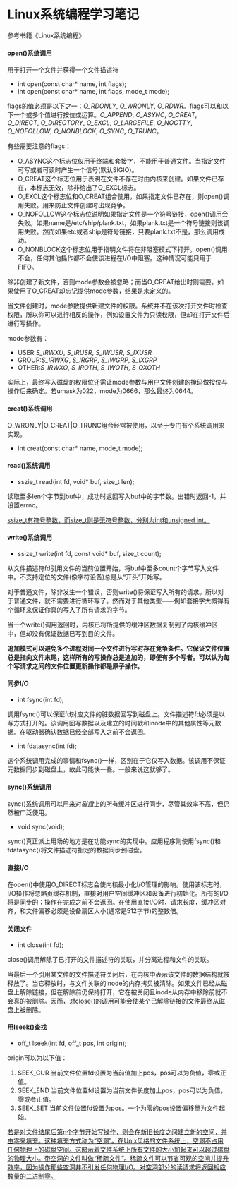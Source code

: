 # Linux系统编程学习笔记
参考书籍《Linux系统编程》
#### open()系统调用
用于打开一个文件并获得一个文件描述符
- int open(const char* name, int flags);
- int open(const char* name, int flags, mode_t mode);

flags的值必须是以下之一：*O_RDONLY*, *O_WRONLY*, *O_RDWR*。flags可以和以下一个或多个值进行按位或运算。*O_APPEND*, *O_ASYNC*, *O_CREAT*, *O_DIRECT*, *O_DIRECTORY*, *O_EXCL*, *O_LARGEFILE*, *O_NOCTTY*, *O_NOFOLLOW*, *O_NONBLOCK*, *O_SYNC*, *O_TRUNC*。

有些需要注意的flags：
- O_ASYNC这个标志位仅用于终端和套接字，不能用于普通文件。当指定文件可写或者可读时产生一个信号(默认SIGIO)。
- O_CREAT这个标志位用于表明在文件不存在时由内核来创建。如果文件已存在，本标志无效，除非给出了O_EXCL标志。
- O_EXCL这个标志位和O_CREAT组合使用，如果指定文件已存在，则open()调用失败。用来防止文件创建时出现竞争。
- O_NOFOLLOW这个标志位说明如果指定文件是一个符号链接，open()调用会失败。如果name是/etc/ship/plank.txt，如果plank.txt是一个符号链接则该调用失败。然而如果etc或者ship是符号链接，只要plank.txt不是，那么调用成功。
- O_NONBLOCK这个标志位用于指明文件将在非阻塞模式下打开。open()调用不会，任何其他操作都不会使该进程在I/O中阻塞。这种情况可能只用于FIFO。

除非创建了新文件，否则mode参数会被忽略；而当O_CREAT给出时则需要。如果使用了O_CREAT却忘记提供mode参数，结果是未定义的。

当文件创建时，mode参数提供新建文件的权限。系统并不在该次打开文件时检查权限，所以你可以进行相反的操作，例如设置文件为只读权限，但却在打开文件后进行写操作。

mode参数有：
- USER:*S_IRWXU*, *S_IRUSR*, *S_IWUSR*, *S_IXUSR*
- GROUP:*S_IRWXG*, *S_IRGRP*, *S_IWGRP*, *S_IXGRP*
- OTHER:*S_IRWXO*, *S_IROTH*, *S_IWOTH*, *S_OXOTH*

实际上，最终写入磁盘的权限位还需让mode参数与用户文件创建的掩码做按位与操作后来确定。若umask为022，mode为0666，那么最终为0644。

#### creat()系统调用
O_WRONLY|O_CREAT|O_TRUNC组合经常被使用，以至于专门有个系统调用来实现。
- int creat(const char* name, mode_t mode);

#### read()系统调用
- sszie_t read(int fd, void* buf, size_t len);

读取至多len个字节到buf中，成功时返回写入buf中的字节数。出错时返回-1，并设置errno。

<u>ssize_t有符号整数，而size_t则是无符号整数，分别为int和unsigned int。</u>

#### write()系统调用
- ssize_t write(int fd, const void* buf, size_t count);

从文件描述符fd引用文件的当前位置开始，将buf中至多count个字节写入文件中。不支持定位的文件(像字符设备)总是从“开头”开始写。

对于普通文件，除非发生一个错误，否则write()将保证写入所有的请求。所以对于普通文件，就不需要进行循环写了。然而对于其他类型——例如套接字大概得有个循环来保证你真的写入了所有请求的字节。

当一个write()调用返回时，内核已将所提供的缓冲区数据复制到了内核缓冲区中，但却没有保证数据已写到目的文件。

**追加模式可以避免多个进程对同一个文件进行写时存在竞争条件。它保证文件位置总是指向文件末尾，这样所有的写操作总是追加的，即便有多个写者。可以认为每个写请求之间的文件位置更新操作都是原子操作。**

#### 同步I/O
- int fsync(int fd);

调用fsync()可以保证fd对应文件的脏数据回写到磁盘上。文件描述符fd必须是以写方式打开的。该调用回写数据以及建立的时间戳和inode中的其他属性等元数据。在驱动器确认数据已经全部写入之前不会返回。
- int fdatasync(int fd);

这个系统调用完成的事情和fsync()一样，区别在于它仅写入数据。该调用不保证元数据同步到磁盘上，故此可能快一些。一般来说这就够了。

#### sync()系统调用
sync()系统调用可以用来对*磁盘*上的所有缓冲区进行同步，尽管其效率不高，但仍然被广泛使用。
- void sync(void);


sync()真正派上用场的地方是在功能sync的实现中。应用程序则使用fsync()和fdatasync()将文件描述符指定的数据同步到磁盘。

#### 直接I/O
在open()中使用O_DIRECT标志会使内核最小化I/O管理的影响。使用该标志时，I/O操作将忽略页缓存机制，直接对用户空间缓冲区和设备进行初始化。所有的I/O将是同步的；操作在完成之前不会返回。在使用直接I/O时，请求长度，缓冲区对齐，和文件偏移必须是设备扇区大小(通常是512字节)的整数倍。

#### 关闭文件
- int close(int fd);

close()调用解除了已打开的文件描述符的关联，并分离进程和文件的关联。

当最后一个引用某文件的文件描述符关闭后，在内核中表示该文件的数据结构就被释放了。当它释放时，与文件关联的inode的内存拷贝被清除。如果文件已经从磁盘上解除链接，但在解除前仍保持打开，它在被关闭且inode从内存中移除前就不会真的被删除。因而，对close()的调用可能会使某个已解除链接的文件最终从磁盘上被删除。

#### 用lseek()查找
- off_t lseek(int fd, off_t pos, int origin);

origin可以为以下值：
1. SEEK_CUR 当前文件位置fd设置为当前值加上pos，pos可以为负值，零或正值。
2. SEEK_END 当前文件位置fd设置为当前文件长度加上pos，pos可以为负值，零或者正值。
3. SEEK_SET 当前文件位置fd设置为pos。一个为零的pos设置偏移量为文件起始。

<u>若是对文件结尾后第n个字节开始写操作，则会在新旧长度之间建立新的空间，并由零来填充。这种填充方式称为“空洞”。在Unix风格的文件系统上，空洞不占用任何物理上的磁盘空间。这暗示着文件系统上所有文件的大小加起来可以超过磁盘的物理大小。带空洞的文件叫做“稀疏文件”。稀疏文件可以节省可观的空间并提升效率，因为操作那些空洞并不引发任何物理I/O。对空洞部分的读请求将返回相应数量的二进制零。</u>
